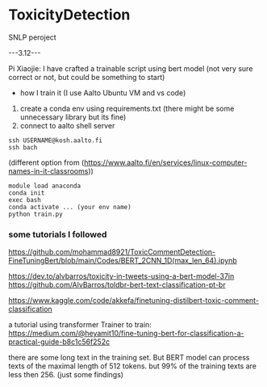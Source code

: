 # ToxicityDetection
SNLP peroject





---3.12---

Pi Xiaojie: I have crafted a trainable script using bert model (not very sure correct or not, but could be something to start)

- how I train it (I use Aalto Ubuntu VM and vs code)
1. create a conda env using requirements.txt  (there might be some unnecessary library but its fine)
2. connect to aalto shell server
```
ssh USERNAME@kosh.aalto.fi
ssh bach  
```
(different option from (https://www.aalto.fi/en/services/linux-computer-names-in-it-classrooms))
```
module load anaconda
conda init
exec bash
conda activate ... (your env name)
python train.py
```


### some tutorials I followed 

https://github.com/mohammad8921/ToxicCommentDetection-FineTuningBert/blob/main/Codes/BERT_2CNN_1D(max_len_64).ipynb


https://dev.to/alvbarros/toxicity-in-tweets-using-a-bert-model-37in
https://github.com/AlvBarros/toldbr-bert-text-classification-pt-br

https://www.kaggle.com/code/akkefa/finetuning-distilbert-toxic-comment-classification


a tutorial using transformer Trainer to train:
https://medium.com/@heyamit10/fine-tuning-bert-for-classification-a-practical-guide-b8c1c56f252c


there are some long text in the training set. But BERT model can process texts of the maximal length of 512 tokens. but 99% of the training texts are less then 256. (just some findings)